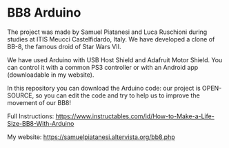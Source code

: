 # BB8 Arduino

The project was made by Samuel Piatanesi and Luca Ruschioni during studies at ITIS Meucci Castelfidardo, Italy.
We have developed a clone of BB-8, the famous droid of Star Wars VII.

We have used Arduino with USB Host Shield and Adafruit Motor Shield. You can control it with a common PS3 controller or with an Android app (downloadable in my website).

In this repository you can download the Arduino code: our project is OPEN-SOURCE, so you can edit the code and try to help us to improve the movement of our BB8!

Full Instructions: https://www.instructables.com/id/How-to-Make-a-Life-Size-BB8-With-Arduino

My website: https://samuelpiatanesi.altervista.org/bb8.php
